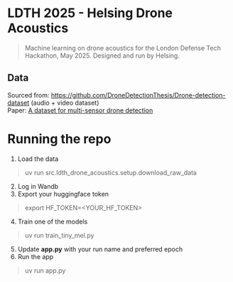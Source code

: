# LDTH 2025 - Helsing Drone Acoustics

> Machine learning on drone acoustics for the London Defense Tech Hackathon, May 2025. Designed and run by Helsing.

## Data

Sourced from: https://github.com/DroneDetectionThesis/Drone-detection-dataset (audio + video dataset)  
Paper: [A dataset for multi-sensor drone detection](https://www.sciencedirect.com/science/article/pii/S2352340921007976#!)

# Running the repo
1. Load the data
> uv run src.ldth_drone_acoustics.setup.download_raw_data

2. Log in Wandb
3. Export your huggingface token
> export HF_TOKEN=<YOUR_HF_TOKEN>

4. Train one of the models
> uv run train_tiny_mel.py

5. Update <strong>app.py</strong> with your run name and preferred epoch
6. Run the app
> uv run app.py  